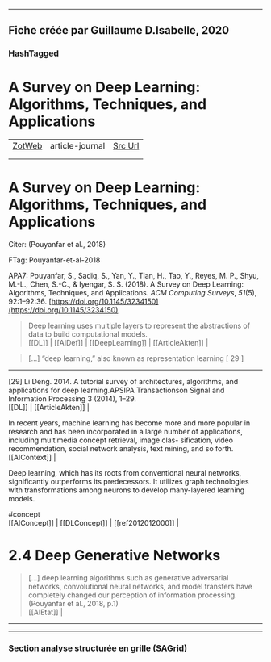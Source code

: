 
----
Fiche créée par Guillaume D.Isabelle, 2020 
---- 

### HashTagged 





# A Survey on Deep Learning: Algorithms, Techniques, and Applications
|       |       |       |
|  ---  |  ---  |  ---  |
|   [ZotWeb](http://zotero.org/users/180474/items/ZL4MUCPJ)    | article-journal      | [Src Url](http://doi.org/10.1145/3234150)      |
|       |       |       |
|       |       |       |

A Survey on Deep Learning: Algorithms, Techniques, and Applications
===================================================================



Citer: (Pouyanfar et al., 2018)

FTag: Pouyanfar-et-al-2018

APA7: Pouyanfar, S., Sadiq, S., Yan, Y., Tian, H., Tao, Y., Reyes, M. P., Shyu, M.-L., Chen, S.-C., & Iyengar, S. S. (2018). A Survey on Deep Learning: Algorithms, Techniques, and Applications. _ACM Computing Surveys_, _51_(5), 92:1–92:36. [https://doi.org/10.1145/3234150](https://doi.org/10.1145/3234150)



>Deep learning uses multiple layers to represent the abstractions of data to build computational models.  
  [[DL]] | [[AIDef]] | [[DeepLearning]] | [[ArticleAkten]] | 



> [...] “deep learning,” also known as representation learning [ 29 ] 
-------------------------------------------------------------------------

  

 [29] Li Deng. 2014. A tutorial survey of architectures, algorithms, and applications for deep learning.APSIPA Transactionson Signal and Information Processing 3 (2014), 1–29.  
  [[DL]] | [[ArticleAkten]] | 



In recent years, machine learning has become more and more popular in research and has been incorporated in a large number of applications, including multimedia concept retrieval, image clas- sification, video recommendation, social network analysis, text mining, and so forth.  
  [[AIContext]] | 



Deep learning, which has its roots from conventional neural networks, significantly outperforms its predecessors. It utilizes graph technologies with transformations among neurons to develop many-layered learning models.

#concept  
  [[AIConcept]] | [[DLConcept]] | [[ref2012012000]] | 



2.4 Deep Generative Networks
============================



> [...] deep learning algorithms such as generative adversarial networks, convolutional neural networks, and model transfers have completely changed our perception of information processing.  (Pouyanfar et al., 2018, p.1)  
  [[AIEtat]] | 






----

----



### Section analyse structurée en grille (SAGrid)


